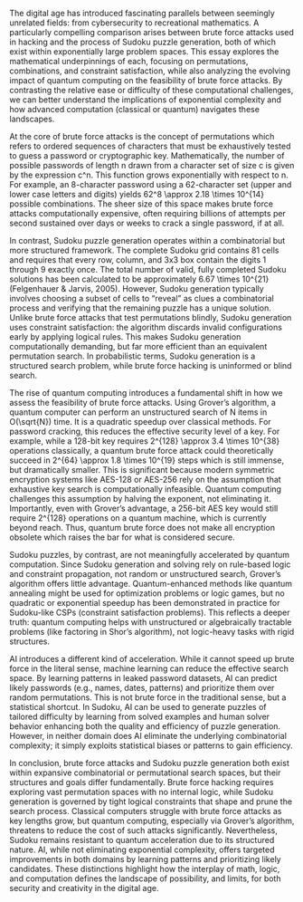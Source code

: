 The digital age has introduced fascinating parallels between seemingly unrelated fields: from cybersecurity to recreational mathematics. A particularly compelling comparison arises between brute force attacks used in hacking and the process of Sudoku puzzle generation, both of which exist within exponentially large problem spaces. This essay explores the mathematical underpinnings of each, focusing on permutations, combinations, and constraint satisfaction, while also analyzing the evolving impact of quantum computing on the feasibility of brute force attacks. By contrasting the relative ease or difficulty of these computational challenges, we can better understand the implications of exponential complexity and how advanced computation (classical or quantum) navigates these landscapes.

At the core of brute force attacks is the concept of permutations which refers to ordered sequences of characters that must be exhaustively tested to guess a password or cryptographic key. Mathematically, the number of possible passwords of length n drawn from a character set of size c is given by the expression c^n. This function grows exponentially with respect to n. For example, an 8-character password using a 62-character set (upper and lower case letters and digits) yields 62^8 \approx 2.18 \times 10^{14} possible combinations. The sheer size of this space makes brute force attacks computationally expensive, often requiring billions of attempts per second sustained over days or weeks to crack a single password, if at all.

In contrast, Sudoku puzzle generation operates within a combinatorial but more structured framework. The complete Sudoku grid contains 81 cells and requires that every row, column, and 3x3 box contain the digits 1 through 9 exactly once. The total number of valid, fully completed Sudoku solutions has been calculated to be approximately 6.67 \times 10^{21} (Felgenhauer & Jarvis, 2005). However, Sudoku generation typically involves choosing a subset of cells to “reveal” as clues a combinatorial process and verifying that the remaining puzzle has a unique solution. Unlike brute force attacks that test permutations blindly, Sudoku generation uses constraint satisfaction: the algorithm discards invalid configurations early by applying logical rules. This makes Sudoku generation computationally demanding, but far more efficient than an equivalent permutation search. In probabilistic terms, Sudoku generation is a structured search problem, while brute force hacking is uninformed or blind search.

The rise of quantum computing introduces a fundamental shift in how we assess the feasibility of brute force attacks. Using Grover’s algorithm, a quantum computer can perform an unstructured search of N items in O(\sqrt{N}) time. It is a quadratic speedup over classical methods. For password cracking, this reduces the effective security level of a key. For example, while a 128-bit key requires 2^{128} \approx 3.4 \times 10^{38} operations classically, a quantum brute force attack could theoretically succeed in 2^{64} \approx 1.8 \times 10^{19} steps which is still immense, but dramatically smaller. This is significant because modern symmetric encryption systems like AES-128 or AES-256 rely on the assumption that exhaustive key search is computationally infeasible. Quantum computing challenges this assumption by halving the exponent, not eliminating it. Importantly, even with Grover’s advantage, a 256-bit AES key would still require 2^{128} operations on a quantum machine, which is currently beyond reach. Thus, quantum brute force does not make all encryption obsolete which raises the bar for what is considered secure.

Sudoku puzzles, by contrast, are not meaningfully accelerated by quantum computation. Since Sudoku generation and solving rely on rule-based logic and constraint propagation, not random or unstructured search, Grover’s algorithm offers little advantage. Quantum-enhanced methods like quantum annealing might be used for optimization problems or logic games, but no quadratic or exponential speedup has been demonstrated in practice for Sudoku-like CSPs (constraint satisfaction problems). This reflects a deeper truth: quantum computing helps with unstructured or algebraically tractable problems (like factoring in Shor’s algorithm), not logic-heavy tasks with rigid structures.

AI introduces a different kind of acceleration. While it cannot speed up brute force in the literal sense, machine learning can reduce the effective search space. By learning patterns in leaked password datasets, AI can predict likely passwords (e.g., names, dates, patterns) and prioritize them over random permutations. This is not brute force in the traditional sense, but a statistical shortcut. In Sudoku, AI can be used to generate puzzles of tailored difficulty by learning from solved examples and human solver behavior enhancing both the quality and efficiency of puzzle generation. However, in neither domain does AI eliminate the underlying combinatorial complexity; it simply exploits statistical biases or patterns to gain efficiency.

In conclusion, brute force attacks and Sudoku puzzle generation both exist within expansive combinatorial or permutational search spaces, but their structures and goals differ fundamentally. Brute force hacking requires exploring vast permutation spaces with no internal logic, while Sudoku generation is governed by tight logical constraints that shape and prune the search process. Classical computers struggle with brute force attacks as key lengths grow, but quantum computing, especially via Grover’s algorithm, threatens to reduce the cost of such attacks significantly. Nevertheless, Sudoku remains resistant to quantum acceleration due to its structured nature. AI, while not eliminating exponential complexity, offers targeted improvements in both domains by learning patterns and prioritizing likely candidates. These distinctions highlight how the interplay of math, logic, and computation defines the landscape of possibility, and limits, for both security and creativity in the digital age.
